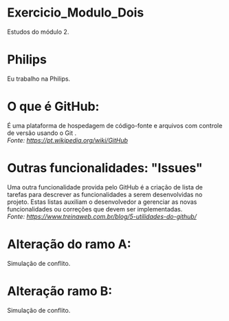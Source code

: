 # Exercicio_Modulo_Dois
Estudos do módulo 2. 
# Philips
Eu trabalho na Philips.
# O que é GitHub:
É uma plataforma de hospedagem de código-fonte e arquivos com controle de versão usando o Git . 
<br>*Fonte: https://pt.wikipedia.org/wiki/GitHub*
# Outras funcionalidades: "Issues"
Uma outra funcionalidade provida pelo GitHub é a criação de lista de tarefas para descrever as funcionalidades a serem desenvolvidas no projeto. Estas listas auxiliam o desenvolvedor a gerenciar as novas funcionalidades ou correções que devem ser implementadas.
<br>*Fonte: https://www.treinaweb.com.br/blog/5-utilidades-do-github/*
# Alteração do ramo A:
Simulação de conflito.
# Alteração ramo B:
Simulação de conflito.
